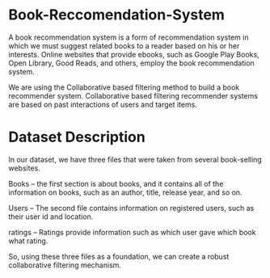 # Book-Reccomendation-System
 
A book recommendation system is a form of recommendation system in which we must suggest related books to a reader based on his or her interests. Online websites that provide ebooks, such as Google Play Books, Open Library, Good Reads, and others, employ the book recommendation system.

We are using the Collaborative based filtering method to build a book recommender system. Collaborative based filtering recommender systems are based on past interactions of users and target items. 

# Dataset Description

In our dataset, we have three files that were taken from several book-selling websites.

Books – the first section is about books, and it contains all of the information on books, such as an author, title, release year, and so on.

Users – The second file contains information on registered users, such as their user id and location.

ratings – Ratings provide information such as which user gave which book what rating.

So, using these three files as a foundation, we can create a robust collaborative filtering mechanism.
